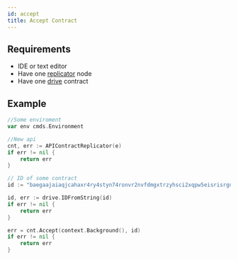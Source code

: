 ```yaml
---
id: accept
title: Accept Contract
---
```


## Requirements
- IDE or text editor
- Have one [replicator](../../roles/replicator.md) node
- Have one [drive](../../built_in_features/drive/overview.md) contract

## Example

```go
//Some enviroment
var env cmds.Environment

//New api
cnt, err := APIContractReplicator(e)
if err != nil {
	return err
}

// ID of some contract
id := "baegaajaiaqjcahaxr4ry4styn74ronvr2nvfdmgxtrzyhsci2xqpw5eisrisrgn5"

id, err := drive.IDFromString(id)
if err != nil {
	return err
}

err = cnt.Accept(context.Background(), id)
if err != nil {
	return err
}
```